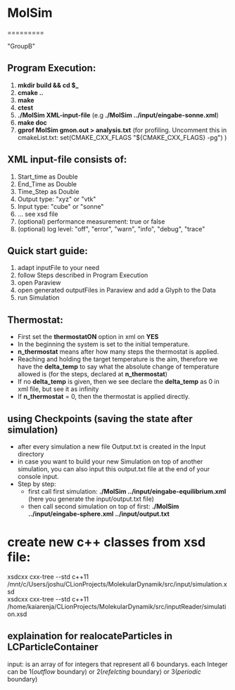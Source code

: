 # MolSim
=========

"GroupB"

## Program Execution:

1. **mkdir build && cd $_**
2. **cmake ..**
3. **make**
4. **ctest**
5. **./MolSim XML-input-file** (e.g **./MolSim ../input/eingabe-sonne.xml**)
6. **make doc**
7. **gprof MolSim gmon.out > analysis.txt** (for profiling. Uncomment this in cmakeList.txt: set(CMAKE_CXX_FLAGS "${CMAKE_CXX_FLAGS} -pg") )

## XML input-file consists of:

1. Start_time as Double
2. End_Time as Double
3. Time_Step as Double
4. Output type: "xyz" or "vtk"
5. Input type: "cube" or "sonne"
6. ... see xsd file
7. (optional) performance measurement: true or false
8. (optional) log level: "off", "error", "warn", "info", "debug", "trace"


## Quick start guide:
1. adapt inputFile to your need
2. follow Steps described in Program Execution
3. open Paraview
4. open generated outputFiles in Paraview and add a Glyph to the Data
5. run Simulation

## Thermostat:
- First set the **thermostatON** option in xml on **YES**
- In the beginning the system is set to the initial temperature.
- **n_thermostat** means after how many steps the thermostat is applied.
- Reaching and holding the target temperature is the aim, therefore we have the **delta_temp** to say what the absolute
change of temperature allowed is (for the steps, declared at **n_thermostat**)
- If no **delta_temp** is given, then we see declare the **delta_temp** as 0 in xml file, but see it as infinity
- If **n_thermostat** = 0, then the thermostat is applied directly.


## using Checkpoints (saving the state after simulation)
- after every simulation a new file Output.txt is created in the Input directory
- in case you want to build your new Simulation on top of another simulation, you can also input this output.txt file at
the end of your console input.
- Step by step: 
  - first call first simulation: **./MolSim ../input/eingabe-equilibrium.xml** 
            (here you generate the input/output.txt file)
  - then call second simulation on top of first: **./MolSim ../input/eingabe-sphere.xml ../input/output.txt**


# create new c++ classes from xsd file:
xsdcxx cxx-tree --std c++11 /mnt/c/Users/joshu/CLionProjects/MolekularDynamik/src/input/simulation.xsd  
xsdcxx cxx-tree --std c++11 /home/kaiarenja/CLionProjects/MolekularDynamik/src/inputReader/simulation.xsd

## explaination for realocateParticles in LCParticleContainer
input: is an array of for integers that represent all 6 boundarys. each Integer can be 1(_outflow_ boundary) or 2(_refelcting_ boundary) or 3(_periodic_ boundary)


